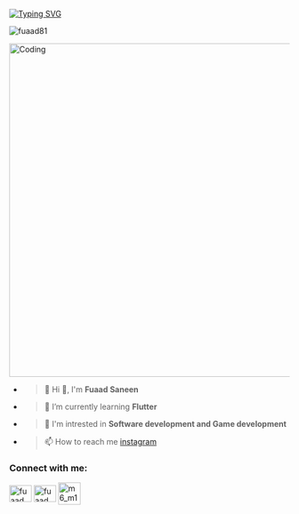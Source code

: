 
[![Typing SVG](https://readme-typing-svg.demolab.com?font=JetBrains+Mono&weight=800&size=25&pause=1000&color=6DFFF9&vCenter=true&random=false&width=435&lines=FUAAD+SANEEN;FLUTTER+FULLSTACK+DEVELOPER)](https://git.io/typing-svg)
<p align="left"> <img src="https://komarev.com/ghpvc/?username=fuaad81&label=Profile%20views&color=0e75b6&style=flat" alt="fuaad81" /> </p>
<img align="center" alt="Coding" width="600" src="https://user-images.githubusercontent.com/74038190/212748842-9fcbad5b-6173-4175-8a61-521f3dbb7514.gif">


- >🎈 Hi 👋, I'm **Fuaad Saneen**
- >🌱 I’m currently learning **Flutter**
- >🌟 I'm intrested in **Software development and Game development**
- >📫 How to reach me [instagram](https://www.instagram.com/fuaad_x3)

<h3 align="left">Connect with me:</h3>
<p align="left">
<a href="https://linkedin.com/in/fuaad saneen" target="blank"><img align="center" src="https://raw.githubusercontent.com/rahuldkjain/github-profile-readme-generator/master/src/images/icons/Social/linked-in-alt.svg" alt="fuaad saneen" height="30" width="40" /></a>
<a href="https://instagram.com/fuaad_x3" target="blank"><img align="center" src="https://raw.githubusercontent.com/rahuldkjain/github-profile-readme-generator/master/src/images/icons/Social/instagram.svg" alt="fuaad_x3" height="30" width="40" /></a>
<a href="https://t.me/m6_m1k3y" target="blank"><img align="center" src="https://cdn-icons-png.flaticon.com/512/2673/2673702.png" alt="m6_m1k3y" height="40" width="40" /></a>
</p>


  

